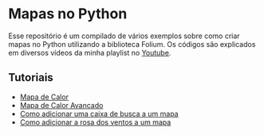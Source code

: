 # Mapas no Python
Esse repositório é um compilado de vários exemplos sobre como criar mapas no Python utilizando a biblioteca Folium. Os códigos são explicados em diversos vídeos da minha playlist no [Youtube](https://www.youtube.com/playlist?list=PLpmuXL_Dd1Rn_33J7a2QwtflYdmluG1nb).

## Tutoriais
- [Mapa de Calor](https://github.com/souzaalmeidaluana/exemplos_folium/tree/main/Mapa%20de%20Calor)
- [Mapa de Calor Avancado](https://github.com/souzaalmeidaluana/exemplos_folium/tree/main/Mapa%20de%20Calor%20Avancado)
- [Como adicionar uma caixa de busca a um mapa](https://github.com/souzaalmeidaluana/exemplos_folium/tree/main/Caixa%20de%20Busca)
- [Como adicionar a rosa dos ventos a um mapa](https://github.com/souzaalmeidaluana/exemplos_folium/tree/main/Rosa%20dos%20Ventos)

